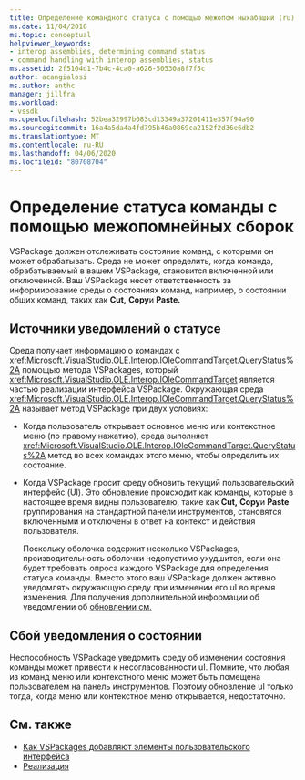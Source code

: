 ```yaml
---
title: Определение командного статуса с помощью межопом ныхабаший (ru) Документы Майкрософт
ms.date: 11/04/2016
ms.topic: conceptual
helpviewer_keywords:
- interop assemblies, determining command status
- command handling with interop assemblies, status
ms.assetid: 2f5104d1-7b4c-4ca0-a626-50530a8f7f5c
author: acangialosi
ms.author: anthc
manager: jillfra
ms.workload:
- vssdk
ms.openlocfilehash: 52bea32997b083cd13349a37201411e357f94a90
ms.sourcegitcommit: 16a4a5da4a4fd795b46a0869ca2152f2d36e6db2
ms.translationtype: MT
ms.contentlocale: ru-RU
ms.lasthandoff: 04/06/2020
ms.locfileid: "80708704"
---
```

# <a name="determine-command-status-by-using-interop-assemblies"></a>Определение статуса команды с помощью межопомнейных сборок
VSPackage должен отслеживать состояние команд, с которыми он может обрабатывать. Среда не может определить, когда команда, обрабатываемый в вашем VSPackage, становится включенной или отключенной. Ваш VSPackage несет ответственность за информирование среды о состояниях команд, например, о состоянии общих команд, таких как **Cut,** **Copy**и **Paste.**

## <a name="status-notification-sources"></a>Источники уведомлений о статусе
 Среда получает информацию о командах с <xref:Microsoft.VisualStudio.OLE.Interop.IOleCommandTarget.QueryStatus%2A> помощью метода VSPackages, который <xref:Microsoft.VisualStudio.OLE.Interop.IOleCommandTarget> является частью реализации интерфейса VSPackage. Окружающая среда <xref:Microsoft.VisualStudio.OLE.Interop.IOleCommandTarget.QueryStatus%2A> называет метод VSPackage при двух условиях:

- Когда пользователь открывает основное меню или контекстное меню (по правому нажатию), среда выполняет <xref:Microsoft.VisualStudio.OLE.Interop.IOleCommandTarget.QueryStatus%2A> метод во всех командах этого меню, чтобы определить их состояние.

- Когда VSPackage просит среду обновить текущий пользовательский интерфейс (UI). Это обновление происходит как команды, которые в настоящее время видны пользователю, такие как **Cut,** **Copy**и **Paste** группирования на стандартной панели инструментов, становятся включенными и отключены в ответ на контекст и действия пользователя.

  Поскольку оболочка содержит несколько VSPackages, производительность оболочки недопустимо ухудшится, если она будет требовать опроса каждого VSPackage для определения статуса команды. Вместо этого ваш VSPackage должен активно уведомлять окружающую среду при изменении его uI во время изменения. Для получения дополнительной информации об уведомлении об [обновлении см.](../../extensibility/updating-the-user-interface.md)

## <a name="status-notification-failure"></a>Сбой уведомления о состоянии
 Неспособность VSPackage уведомить среду об изменении состояния команды может привести к несогласованности uI. Помните, что любая из команд меню или контекстного меню может быть помещена пользователем на панель инструментов. Поэтому обновление uI только тогда, когда меню или контекстное меню открывается, недостаточно.

## <a name="see-also"></a>См. также
- [Как VSPackages добавляют элементы пользовательского интерфейса](../../extensibility/internals/how-vspackages-add-user-interface-elements.md)
- [Реализация](../../extensibility/internals/command-implementation.md)
